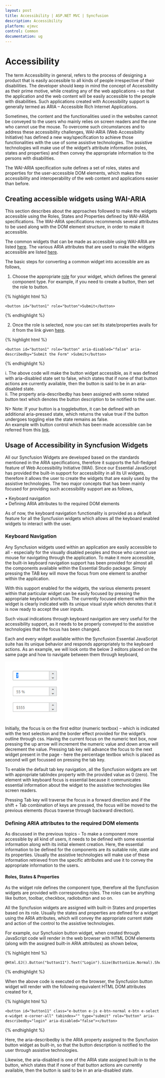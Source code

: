```yaml
---
layout: post
title: Accessibility | ASP.NET MVC | Syncfusion
description: Accessibility 
platform: ejmvc
control: Common 
documentation: ug
---
```

# Accessibility

The term Accessibility in general, refers to the process of designing a product that is easily accessible to all kinds of people irrespective of their disabilities. The developer should keep in mind the concept of Accessibility as their prime motive, while creating any of the web applications – so that the application and the web content will be easily accessible to the people with disabilities. Such applications created with Accessibility support is generally termed as ARIA – Accessible Rich Internet Applications. 

Sometimes, the content and the functionalities used in the websites cannot be conveyed to the users who mainly relies on screen readers and the one who cannot use the mouse. To overcome such circumstances and to address these accessibility challenges, WAI-ARIA (Web Accessibility Initiative) has defined a new way/specification to achieve those functionalities with the use of some assistive technologies. The assistive technologies will make use of the widget’s attribute information (roles, states and properties) and then convey the appropriate information to the persons with disabilities.

The WAI-ARIA specification suite defines a set of roles, states and properties for the user-accessible DOM elements, which makes the accessibility and interoperability of the web content and applications easier than before.

## Creating accessible widgets using WAI-ARIA

This section describes about the approaches followed to make the widgets accessible using the Roles, States and Properties defined by WAI-ARIA specifications. The WAI-ARIA specifications recommends several attributes to be used along with the DOM element structure, in order to make it accessible.

The common widgets that can be made as accessible using WAI-ARIA are listed [here](https://www.w3.org/WAI/PF/aria-practices/%20-%20aria_ex). The various ARIA attributes that are used to make the widgets accessible are listed [here](https://msdn.microsoft.com/en-us/library/hh801958%28v=vs.85%29.aspx).

The basic steps for converting a common widget into accessible are as follows, 

1.	Choose the appropriate [role](https://www.w3.org/WAI/PF/aria/roles.html) for your widget, which defines the general component type. For example, if you need to create a button, then set the role to button.

{% highlight html %}

    <button id="button1" role="button">Submit</button>

{% endhighlight %}

2.	Once the role is selected, now you can set its state/properties avails for it from the link given [here](https://www.w3.org/WAI/PF/aria/states_and_properties#aria-describedby).

{% highlight html %}

    <button id="button1" role="button" aria-disabled="false" aria-describedby="Submit the Form" >Submit</button>

{% endhighlight %}

i.	The above code will make the button widget accessible, as it was defined with aria-disabled state set to false, which states that if none of that button actions are currently available, then the button is said to be in an aria-disabled state. <BR>
ii.	The property aria-describedby has been assigned with some related button text which denotes the button description to be notified to the user.

N> Note: If your button is a togglebutton, it can be defined with an additional aria-pressed state, which returns the value true if the button undergoes toggling else the state remains as false.<BR>
An example with button control which has been made accessible can be referred from this [link](http://www.oaa-accessibility.org/examplep/button1/).

## Usage of Accessibility in Syncfusion Widgets

All our Syncfusion Widgets are developed based on the standards mentioned in the ARIA specifications, therefore it supports the full-fledged feature of Web Accessibility Initiative (WAI). Since our Essential JavaScript has provided the built-in support for accessibility in all its UI widgets, therefore it allows the user to create the widgets that are easily used by the assistive technologies. The two major concepts that has been mainly focused for providing such accessibility support are as follows,

•	Keyboard navigation <BR>
•	Defining ARIA attributes to the required DOM elements <BR>

As of now, the keyboard navigation functionality is provided as a default feature for all the Syncfusion widgets which allows all the keyboard enabled widgets to interact with the user. 

### Keyboard Navigation

Any Syncfusion widgets used within an application are easily accessible to all - especially for the visually disabled peoples and those who cannot use mouse for navigating through the application. To make it more accessible, the built-in keyboard navigation support has been provided for almost all the components available within the Essential Studio package. Simply pressing the TAB key will move the focus from one element to another within the application.

With this support enabled for the widgets, the various elements present within that particular widget can be easily focused by pressing the appropriate keyboard shortcuts. The currently focused element within the widget is clearly indicated with its unique visual style which denotes that it is now ready to accept the user inputs. 

Such visual indications through keyboard navigation are very useful for the accessibility support, as it needs to be properly conveyed to the assistive technologies that the focus has been changed.

Each and every widget available within the Syncfusion Essential JavaScript suite has its unique behavior and responds appropriately to the keyboard actions. As an example, we will look onto the below 3 editors placed on the same page and how to navigate between them through keyboard,

 ![](Core_images/Accessibility1.png)

Initially, the focus is on the first editor (numeric textbox) – which is indicated with the text selection and the border effect provided for the widget’s outline through css.
Having the current focus on the numeric text box, now pressing the up arrow will increment the numeric value and down arrow will decrement the value. Pressing tab key will advance the focus to the next widget present in the page - here the percentage textbox which is placed as second will get focussed on pressing the tab key. 

To enable the default tab key navigation, all the Syncfusion widgets are set with appropriate tabIndex property with the provided value as 0 (zero). The element with keyboard focus is essential because it communicates essential information about the widget to the assistive technologies like screen readers.

Pressing Tab key will traverse the focus in a forward direction and if the shift + Tab combination of keys are pressed, the focus will be moved to the previous elements (focus traverse through backward direction).

### Defining ARIA attributes to the required DOM elements

As discussed in the previous topics - To make a component more accessible by all kind of users, it needs to be defined with some essential information along with its initial element creation. Here, the essential information to be defined for the components are its suitable role, state and its properties. Usually the assistive technologies will make use of these information retrieved from the specific attributes and use it to convey the appropriate information to the users.

#### Roles, States & Properties

As the widget role defines the component type, therefore all the Syncfusion widgets are provided with corresponding roles. The roles can be anything like button, toolbar, checkbox, radiobutton and so on.

All the Syncfusion widgets are assigned with built-in States and properties based on its role. Usually the states and properties are defined for a widget using the ARIA attributes, which will convey the appropriate current state and action of the control to the assistive technologies. 

For example, our Syncfusion button widget, when created through JavaScript code will render in the web browser with HTML DOM elements (along with the assigned built-in ARIA attributes) as shown below,

{% highlight html %}

    @Html.EJ().Button("button11").Text("Login").Size(ButtonSize.Normal).ShowRoundedCorner(true)

{% endhighlight %}

When the above code is executed on the browser, the Syncfusion button widget will render with the following equivalent HTML DOM attributes created for it,

{% highlight html %}

    <button id="button11" class="e-button e-js e-btn-normal e-btn e-select e-widget e-corner-all" tabindex="" type="submit" role="button" aria-describedby="login" aria-disabled="false"></button>

{% endhighlight %}

Here, the aria-describedby is the ARIA property assigned to the Syncfusion button widget as built-in, so that the button description is notified to the user through assistive technologies.

Likewise, the aria-disabled is one of the ARIA state assigned built-in to the button, which states that if none of that button actions are currently available, then the button is said to be in an aria-disabled state.

